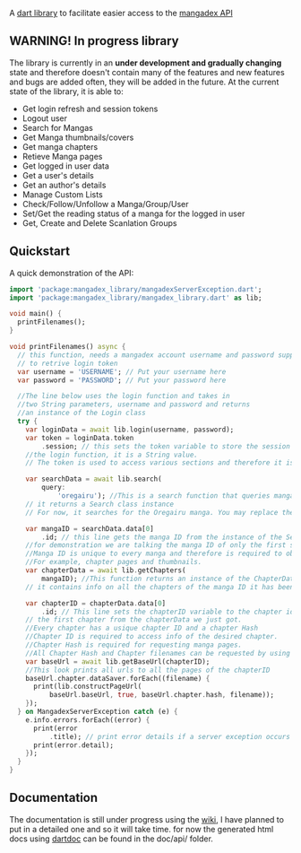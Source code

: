 A [dart library](https://pub.dev/packages/mangadex_library) to facilitate easier access to the [mangadex API](https://api.mangadex.org)

## WARNING! In progress library

The library is currently in an **under development and gradually changing** state and therefore doesn't contain many of the features and new features and bugs are added often, they will be added in the future. At the current state of the library, it is able to:

- Get login refresh and session tokens
- Logout user
- Search for Mangas
- Get Manga thumbnails/covers
- Get manga chapters
- Retieve Manga pages
- Get logged in user data
- Get a user's details
- Get an author's details
- Manage Custom Lists
- Check/Follow/Unfollow a Manga/Group/User
- Set/Get the reading status of a manga for the logged in user
- Get, Create and Delete Scanlation Groups

## Quickstart

A quick demonstration of the API:

```dart
import 'package:mangadex_library/mangadexServerException.dart';
import 'package:mangadex_library/mangadex_library.dart' as lib;

void main() {
  printFilenames();
}

void printFilenames() async {
  // this function, needs a mangadex account username and password supplied
  // to retrive login token
  var username = 'USERNAME'; // Put your username here
  var password = 'PASSWORD'; // Put your password here

  //The line below uses the login function and takes in
  //two String parameters, username and password and returns
  //an instance of the Login class
  try {
    var loginData = await lib.login(username, password);
    var token = loginData.token
        .session; // this sets the token variable to store the session token obtained using
    //the login function, it is a String value.
    // The token is used to access various sections and therefore it is recommended to be made accessible at all times.

    var searchData = await lib.search(
        query:
            'oregairu'); //This is a search function that queries mangadex for the name of a manga
    // it returns a Search class instance
    // For now, it searches for the Oregairu manga. You may replace the String value with your desired query.

    var mangaID = searchData.data[0]
        .id; // this line gets the manga ID from the instance of the Search we just obtained
    //for demonstration we are talking the manga ID of only the first search result
    //Manga ID is unique to every manga and therefore is required to obtain any information regarding it
    //For example, chapter pages and thumbnails.
    var chapterData = await lib.getChapters(
        mangaID); //This function returns an instance of the ChapterData class,
    // it contains info on all the chapters of the manga ID it has been provided.

    var chapterID = chapterData.data[0]
        .id; // This line sets the chapterID variable to the chapter id of
    // the first chapter from the chapterData we just got.
    //Every chapter has a usique chapter ID and a chapter Hash
    //Chapter ID is required to access info of the desired chapter.
    //Chapter Hash is required for requesting manga pages.
    //All Chapter Hash and Chapter filenames can be requested by using the getBaseUrl() function
    var baseUrl = await lib.getBaseUrl(chapterID);
    //This look prints all urls to all the pages of the chapterID
    baseUrl.chapter.dataSaver.forEach((filename) {
      print(lib.constructPageUrl(
          baseUrl.baseUrl, true, baseUrl.chapter.hash, filename));
    });
  } on MangadexServerException catch (e) {
    e.info.errors.forEach((error) {
      print(error
          .title); // print error details if a server exception occurs (like invalid username or password)
      print(error.detail);
    });
  }
}

```

## Documentation

The documentation is still under progress using the [wiki](https://github.com/Riktam-Santra/mangadex_library/wiki), I have planned to put in a detailed one and so it will take time.
for now the generated html docs using [dartdoc](https://pub.dev/packages/dartdoc) can be found in the doc/api/ folder.
